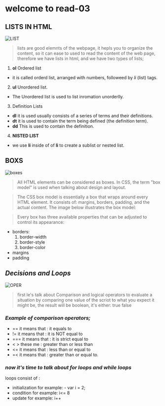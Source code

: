 # welcome to read-03 

##  LISTS IN HTML 

![LIST](https://encrypted-tbn0.gstatic.com/images?q=tbn%3AANd9GcQ5USd8ix-YBiCqMW5KsMLycIYEw1AQqZ2Ydw&usqp=CAU)

> lists are good elemnts of the webpage, it hepls you to organize the content, so it can ease to used to read the content of the web page,
therefore we have lists in html, and we have two types of lists;
1.  **ol** Ordered list
  - it is called orderd list, arranged with numbers, followeed by *li* (list) tags.

2. **ul** Unordered list.
  - The Unordered list is used to list inromation unorderlly.

3.  Definition Lists
   + **dl** it is used usually consists of a series of terms and their definitions.
   + **dt** it  is used to contain the term being defined (the definition term).
   + **dd** This is used to contain the definition.

4. **NISTED LIST** 
  - we use **li** inside of of **li**  to create a sublist or nested list. 

## BOXS

![boxes](https://www.w3big.com/images/box-model.gif)

> All HTML elements can be considered as boxes. In CSS, the term "box model" is used when talking about design and layout.

> The CSS box model is essentially a box that wraps around every HTML element. It consists of: margins, borders, padding, and the actual content. The image below illustrates the box model:
  
> Every box has three available properties that can be adjusted to control its appearance:
  - borders:
     1. border-width
     2. border-style
     3. border-color
  - margins
  - padding 
  

##   *Decisions and Loops*

![OPER](https://lh3.googleusercontent.com/proxy/-UuJ5eFhdod7sUzyyWQX_fXuzrUZ-5W4UcsETOWRkxGb9oRkyxZyqkI3msFwjPt2iMlU8z1kLcd_PyGuygWBdyGuwgx7EpytSI0KZzI7fMTRv7nE-7Coxc9gyqgg2wCtHiw)

> first le's talk about Comparison and logical operators
to evaluate a situation by comparing one value of the scriot to what you expect it might be, the result will be boolean, it's either:
  > true
  > false


### *Example of comparison operators;*
- == it means that : it equals to
- != it means that : it is NOT equal to
- === it means that : it is strict equal to
- < > these me : greater than or less than
- <= it means that : less than or equal to
- =< it means that : greater than or equal to.

### *now it's time to talk about for loops and while loops*
loops consist of :
 - initialization for example:  -  var i = 2;
 - condition for example:  i<= 8
 - update for example: i++ 

